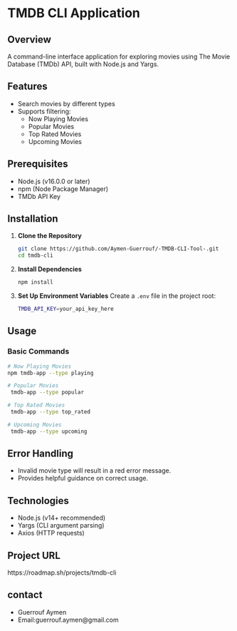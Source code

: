 # TMDB CLI Application

## Overview

A command-line interface application for exploring movies using The Movie Database (TMDb) API, built with Node.js and Yargs.

## Features

- Search movies by different types
- Supports filtering:
  - Now Playing Movies
  - Popular Movies
  - Top Rated Movies
  - Upcoming Movies

## Prerequisites

- Node.js (v16.0.0 or later)
- npm (Node Package Manager)
- TMDb API Key

## Installation

1. **Clone the Repository**
   ```bash
   git clone https://github.com/Aymen-Guerrouf/-TMDB-CLI-Tool-.git
   cd tmdb-cli
   ```
2. **Install Dependencies**
   ```bash
   npm install
   ```
3. **Set Up Environment Variables**
   Create a `.env` file in the project root:
   ```bash
   TMDB_API_KEY=your_api_key_here
   ```

## Usage

### Basic Commands

```bash
# Now Playing Movies
npm tmdb-app --type playing

# Popular Movies
 tmdb-app --type popular

# Top Rated Movies
 tmdb-app --type top_rated 

# Upcoming Movies
 tmdb-app --type upcoming
```

<h2>Error Handling</h2>
        <ul>
            <li>Invalid movie type will result in a red error message.</li>
            <li>Provides helpful guidance on correct usage.</li>
</ul>
        <h2>Technologies</h2>
        <ul>
            <li>Node.js (v14+ recommended)</li>
            <li>Yargs (CLI argument parsing)</li>
            <li>Axios (HTTP requests)</li>
        </ul>
<h2>Project URL</h2>
<href>https://roadmap.sh/projects/tmdb-cli</href>
<h2>contact</h2>
        <ul>
            <li>Guerrouf Aymen</li>
            <li>Email:guerrouf.aymen@gmail.com</li>
        </ul>

